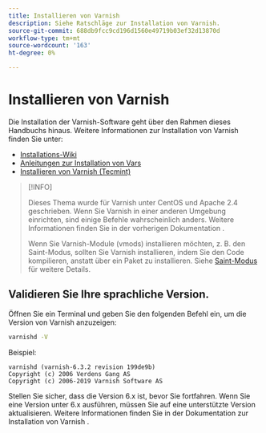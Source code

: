 ```yaml
---
title: Installieren von Varnish
description: Siehe Ratschläge zur Installation von Varnish.
source-git-commit: 688db9fcc9cd196d1560e49719b03ef32d13870d
workflow-type: tm+mt
source-wordcount: '163'
ht-degree: 0%

---
```



# Installieren von Varnish

Die Installation der Varnish-Software geht über den Rahmen dieses Handbuchs hinaus. Weitere Informationen zur Installation von Varnish finden Sie unter:

- [Installations-Wiki](http://wiki.mikejung.biz/Varnish)
- [Anleitungen zur Installation von Vars](https://www.varnish-cache.org/docs)
- [Installieren von Varnish (Tecmint)](http://www.tecmint.com/install-varnish-cache-web-accelerator)

>[!INFO]
>
>Dieses Thema wurde für Varnish unter CentOS und Apache 2.4 geschrieben. Wenn Sie Varnish in einer anderen Umgebung einrichten, sind einige Befehle wahrscheinlich anders. Weitere Informationen finden Sie in der vorherigen Dokumentation .
>
>Wenn Sie Varnish-Module (vmods) installieren möchten, z. B. den Saint-Modus, sollten Sie Varnish installieren, indem Sie den Code kompilieren, anstatt über ein Paket zu installieren. Siehe [Saint-Modus](config-varnish-advanced.md#saint-mode) für weitere Details.

## Validieren Sie Ihre sprachliche Version.

Öffnen Sie ein Terminal und geben Sie den folgenden Befehl ein, um die Version von Varnish anzuzeigen:

```bash
varnishd -V
```

Beispiel:

```terminal
varnishd (varnish-6.3.2 revision 199de9b)
Copyright (c) 2006 Verdens Gang AS
Copyright (c) 2006-2019 Varnish Software AS
```

Stellen Sie sicher, dass die Version 6.x ist, bevor Sie fortfahren. Wenn Sie eine Version unter 6.x ausführen, müssen Sie auf eine unterstützte Version aktualisieren. Weitere Informationen finden Sie in der Dokumentation zur Installation von Varnish .
